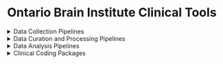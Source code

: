 # Ontario Brain Institute Clinical Tools

<details><summary>Data Collection Pipelines</summary>
&nbsp

| Tool/Pipeline | Description | Requirements | Compute Location | Research Program(s) |
| ---------------- | ----------- | --------------------------- | ----------- | ---------|
| REDCap | Online survey conduction and collection | N/A | Brain-CODE |CP-NET, EPLINK, CAN-BIND, ONDRI, CONNECT|
| Medidata Rave | Data is scored entering into the system. Cloud based clinical data management system used for electornic data capture. Flags errors.| N/A | At AHRC |POND|

</details>

<details><summary>Data Curation and Processing Pipelines</summary>
&nbsp

| Tool/Pipeline | Description | Requirements | Compute Location | Research Program(s) |
| ---------------- | ----------- | --------------------------- | ----------- | ---------|
| RStudio | Online survey conduction and collection | N/A | At the lab |CAN-BIND|
| RStudio | Online survey conduction and collection | N/A | Brain-CODE |ONDRI|
|include 3 ONDRI R packages|
| REDCap | Online survey conduction and collection | N/A | Brain-CODE |EpLink|
| Python | Online survey conduction and collection | N/A | Brain-CODE |CP-NET|

</details>
  
<details><summary>Data Analysis Pipelines</summary>
&nbsp

| Tool/Pipeline | Description | Requirements | Compute Location | Research Program(s) |
| ---------------- | ----------- | --------------------------- | ----------- | ---------|
| RStudio | Online survey conduction and collection | N/A | At the lab |CAN-BIND, ONDRI, CP-NET, POND|
| MATLAB | Online survey conduction and collection | N/A | At the lab |ONDRI, CP-NET|
| Python | Online survey conduction and collection | N/A | At the lab |ONDRI, CP-NET|
| SPSS | Online survey conduction and collection | N/A | At the lab |ONDRI, CP-NET|
| SASS | Online survey conduction and collection | N/A | At the lab |ONDRI, CP-NET|
| NVIVO | Online survey conduction and collection | N/A | At the lab |ONDRI, CP-NET|
| JMP | Online survey conduction and collection | N/A | At the lab |POND|
  
</details>

<details><summary>Clinical Coding Packages</summary>
&nbsp

**Python Packages**
  
**R Packages**

</details>

